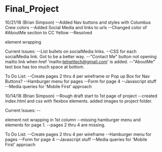 # Final_Project

10/21/18 (Brian Simpson)
  --Added Nav buttons and styles with Columbus Crew colors
  --Added Social Media and links to urls
  --Changed color of #AboutMe section to CC Yellow
  --Resolved <p> element wrapping
  
  Current Issues:
    --List bullets on socialMedia links.
	--CSS for each socialMedia link. Got to be a better way.
    --"Contact Me" button not opening mailto link when href 'mailto:telnettech@gmail.com' is added.
    --"AboutMe" text box has too much space at bottom.
    
  To Do List:
    --Create pages 2 thru 4 per wireframe or Pop up Box for Nav Buttons?
    --Hamburger menu for pages
    --Form for page 4
    --Javascript stuff
    --Media queries for 'Mobile First' approach
  

10/14/18 (Brian Simpson)
  --Rough draft start to 1st page of project
  --created index.html and css with flexbox elements. added images to project folder.
  
  Current Issues:
    --<p> element not wrapping in 1st column
    --missing hamburger menu and elements for page 1.
    --pages 2 thru 4 are missing.
  
  To Do List:
    --Create pages 2 thru 4 per wireframe
    --Hamburger menu for pages
    --Form for page 4
    --Javascript stuff
    --Media queries for 'Mobile First' approach
    
    
  
